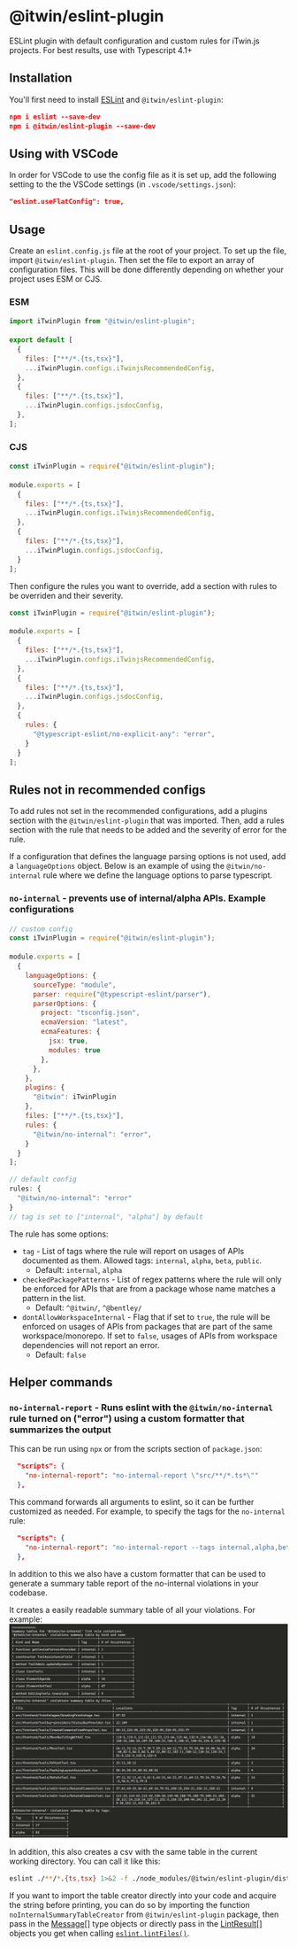 # @itwin/eslint-plugin

ESLint plugin with default configuration and custom rules for iTwin.js projects. For best results, use with Typescript 4.1+

## Installation

You'll first need to install [ESLint](http://eslint.org) and `@itwin/eslint-plugin`:

```json
npm i eslint --save-dev
npm i @itwin/eslint-plugin --save-dev
```

## Using with VSCode

In order for VSCode to use the config file as it is set up, add the following setting to the the VSCode settings (in `.vscode/settings.json`):

```json
"eslint.useFlatConfig": true,
```

## Usage

Create an `eslint.config.js` file at the root of your project. To set up the file, import `@itwin/eslint-plugin`. Then set the file to export an array of configuration files. This will be done differently depending on whether your project uses ESM or CJS.

### ESM
```javascript
import iTwinPlugin from "@itwin/eslint-plugin";

export default [
  {
    files: ["**/*.{ts,tsx}"],
    ...iTwinPlugin.configs.iTwinjsRecommendedConfig,
  },
  {
    files: ["**/*.{ts,tsx}"],
    ...iTwinPlugin.configs.jsdocConfig,
  },
];
```
### CJS
```javascript
const iTwinPlugin = require("@itwin/eslint-plugin");

module.exports = [
  {
    files: ["**/*.{ts,tsx}"],
    ...iTwinPlugin.configs.iTwinjsRecommendedConfig,
  },
  {
    files: ["**/*.{ts,tsx}"],
    ...iTwinPlugin.configs.jsdocConfig,
  }
];
```

Then configure the rules you want to override, add a section with rules to be overriden and their severity.

```javascript
const iTwinPlugin = require("@itwin/eslint-plugin");

module.exports = [
  {
    files: ["**/*.{ts,tsx}"],
    ...iTwinPlugin.configs.iTwinjsRecommendedConfig,
  },
  {
    files: ["**/*.{ts,tsx}"],
    ...iTwinPlugin.configs.jsdocConfig,
  },
  {
    rules: {
      "@typescript-eslint/no-explicit-any": "error",
    }
  }
];
```

## Rules not in recommended configs

To add rules not set in the recommended configurations, add a plugins section with the `@itwin/eslint-plugin` that was imported. Then, add a rules section with the rule that needs to be added and the severity of error for the rule. 

If a configuration that defines the language parsing options is not used, add a `languageOptions` object. Below is an example of using the `@itwin/no-internal` rule where we define the language options to parse typescript.

### `no-internal` - prevents use of internal/alpha APIs. Example configurations

```javascript
// custom config
const iTwinPlugin = require("@itwin/eslint-plugin");

module.exports = [
  {
    languageOptions: {
      sourceType: "module",
      parser: require("@typescript-eslint/parser"),
      parserOptions: {
        project: "tsconfig.json",
        ecmaVersion: "latest",
        ecmaFeatures: {
          jsx: true,
          modules: true
        },
      },
    },
    plugins: {
      "@itwin": iTwinPlugin
    },
    files: ["**/*.{ts,tsx}"],
    rules: {
      "@itwin/no-internal": "error",
    }
  }
];
```

```javascript
// default config
rules: {
  "@itwin/no-internal": "error"
}
// tag is set to ["internal", "alpha"] by default
```

The rule has some options:

- `tag` - List of tags where the rule will report on usages of APIs documented as them. Allowed tags: `internal`, `alpha`, `beta`, `public`.
  - Default: `internal`, `alpha`
- `checkedPackagePatterns` - List of regex patterns where the rule will only be enforced for APIs that are from a package whose name matches a pattern in the list.
  - Default: `^@itwin/`, `^@bentley/`
- `dontAllowWorkspaceInternal` - Flag that if set to `true`, the rule will be enforced on usages of APIs from packages that are part of the same workspace/monorepo. If set to `false`, usages of APIs from workspace dependencies will not report an error.
  - Default: `false`

## Helper commands

### `no-internal-report` - Runs eslint with the `@itwin/no-internal` rule turned on ("error") using a custom formatter that summarizes the output

This can be run using `npx` or from the scripts section of `package.json`:

```json
  "scripts": {
    "no-internal-report": "no-internal-report \"src/**/*.ts*\""
  },

```

This command forwards all arguments to eslint, so it can be further customized as needed. For example, to specify the tags for the `no-internal` rule:

```json
  "scripts": {
    "no-internal-report": "no-internal-report --tags internal,alpha,beta \"src/**/*.ts*\""
  },

```
In addition to this we also have a custom formatter that can be used to generate a summary table report of the no-internal violations in your codebase.

It creates a easily readable summary table of all your violations. For example:
![Summary Table](./images/no-internal-summary-table.png)

In addition, this also creates a csv with the same table in the current working directory. You can call it like this:
```sh
eslint ./**/*.{ts,tsx} 1>&2 -f ./node_modules/@itwin/eslint-plugin/dist/formatters/no-internal-summary-with-table.js
```
If you want to import the table creator directly into your code and acquire the string before printing, you can do so by importing the function `noInternalSummaryTableCreator` from `@itwin/eslint-plugin` package, then pass in the [Message[]](https://github.com/evanw/esbuild/blob/fc37c2fa9de2ad77476a6d4a8f1516196b90187e/lib/shared/types.ts#L180) type objects or directly pass in the [LintResult[]](https://github.com/DefinitelyTyped/DefinitelyTyped/blob/24f12f9d70f49911bae646eb8d864ea48b45fae1/types/eslint/index.d.ts#L1412) objects you get when calling [`eslint.lintFiles()`](https://eslint.org/docs/latest/integrate/nodejs-api#-eslintlintfilespatterns).